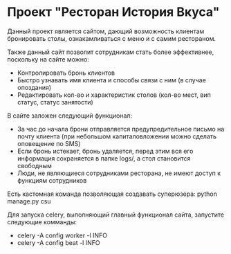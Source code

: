 # Проект "Ресторан История Вкуса"

Данный проект является сайтом, дающий возможность клиентам бронировать столы,
ознакамливаться с меню и с самим рестораном.

Также данный сайт позволит сотрудникам стать более эффективнее, поскольку
на сайте можно:

- Контролировать бронь клиентов
- Быстро узнавать имя клиента и способы связи с ним (в случае опоздания)
- Редактировать кол-во и характеристик столов (кол-во мест, вип статус, статус занятости)

В сайте заложен следующий функционал:

- За час до начала брони отправляется предупредительное письмо на почту клиента (при небольшом капиталовложении можно сделать оповещение по SMS)
- Если бронь истекает, бронь удаляется, перед этим вся его информация сохраняется в папке logs/, а стол становится свободным
- Люди, не являющиеся сотрудниками ресторана, не имеют доступ к функциям сотрудников

Есть кастомная команда позволяющая создавать суперюзера: python manage.py csu

Для запуска celery, выполняющий главный функционал сайта, запустите следующие комманды:

- celery -A config worker -l INFO
- celery -A config beat -l INFO

